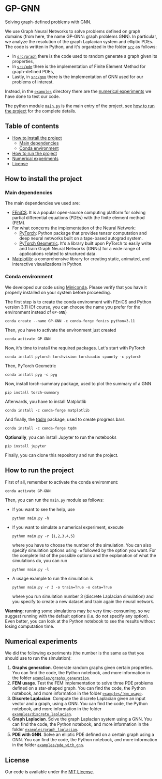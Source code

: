# GP-GNN

Solving graph-defined problems with GNN.

We use Graph Neural Networks to solve problems defined on graph domains 
(from here, the name GP-GNN: graph problems GNN).
In particular, we analyze the resolution of the graph Laplacian system and elliptic PDEs. 
The code is written in Python, and it's organized in the folder [`src`](/src) as follows:
* In [`src/graph`](/src/graph) there is the code used to random generate a graph given its properties,
* In [`src/pde`](/src/pde) there is the implementation of Finite Element Method for graph-defined PDEs,
* Lastly, in [`src/gnn`](/src/gnn) there is the implementation of GNN used for our problems of interest.

Instead, in the [`examples`](/examples) directory there are the [numerical experiments](#numerical-experiments) 
we have done to test our code.

The python module [`main.py`](/main.py) is the main entry of the project, see [how to run the project](#how-to-run-the-project)
for the complete details.

## Table of contents
<!-- TOC -->
* [How to install the project](#how-to-install-the-project)
  * [Main dependencies](#main-dependencies)
  * [Conda environment](#conda-environment)
* [How to run the project](#how-to-run-the-project)
* [Numerical experiments](#numerical-experiments)
* [License](#license)
<!-- TOC -->

## How to install the project

### Main dependencies
The main dependencies we used are:
* [FEniCS](https://fenicsproject.org/). It is a popular open-source computing platform for solving partial 
  differential equations (PDEs) with the finite element method (FEM).
* For what concerns the implementation of the Neural Network:
  * [PyTorch](https://pytorch.org/): Python package that provides tensor computation and
    deep neural networks built on a tape-based autograd system.
  * [PyTorch Geometric](https://pytorch-geometric.readthedocs.io/en/latest/). It's a library built upon  PyTorch 
    to easily write and train Graph Neural Networks (GNNs) for a wide range of applications related to structured data.
* [Matplotlib](https://matplotlib.org/): a comprehensive library for creating static, animated, and interactive 
  visualizations in Python.


### Conda environment 
We developed our code using [Miniconda](https://docs.conda.io/projects/miniconda/en/latest/).
Please verify that you have it properly installed on your system before proceeding.

The first step is to create the conda environment with FEniCS and Python version 3.11 
(Of course, you can choose the name you prefer for the environment instead of `GP-GNN`)
```shell
conda create --name GP-GNN -c conda-forge fenics python=3.11
```

Then, you have to activate the environment just created
```shell
conda activate GP-GNN
```

Now, it's time to install the required packages. Let's start with PyTorch
```shell
conda install pytorch torchvision torchaudio cpuonly -c pytorch
```
Then, PyTorch Geometric 
```shell
conda install pyg -c pyg
```
Now, install torch-summary package, used to plot the summary of a GNN
```shell
pip install torch-summary
```
Afterwards, you have to install Matplotlib
```shell
conda install -c conda-forge matplotlib
```
And finally, the [tqdm](https://github.com/tqdm/tqdm) package, used to create progress bars
```shell
conda install -c conda-forge tqdm
```
**Optionally**, you can install Jupyter to run the notebooks
```shell
pip install jupyter
```
Finally, you can clone this repository and run the project.

## How to run the project
First of all, remember to activate the conda environment:
```shell
conda activate GP-GNN
```
Then, you can run the `main.py` module as follows:
* If you want to see the help, use
  ```shell
  python main.py -h
  ```
* If you want to simulate a numerical experiment, execute
  ```shell
  python main.py -r {1,2,3,4,5}
  ```
  where you have to choose the number of the simulation. 
  You can also specify simulation options using `-o` followed by the option you want.
  For the complete list of the possible options and the explanation of what the simulations do, you can run
  ```shell
  python main.py -l
  ```
* A usage example to run the simulation is 
  ```shell
  python main.py -r 3 -o train=True -o data=True
  ```
  where you run simulation number 3 (discrete Laplacian simulation) and 
  you specify to create a new dataset and train again the neural network.

**Warning**: running some simulations may be very time-consuming, so we suggest running with 
the default options (i.e. do not specify any option). Even better, you can look at the 
Python notebook to see the results without losing computation time.

## Numerical experiments

We did the following experiments (the number is the same as that you should use to run the simulation):
1. **Graphs generation**. Generate random graphs given certain properties. 
   You can find the code, the Python notebook, and more information in the folder 
   [`examples/graphs_generation`](/examples/graphs_generation). 
2. **FEM usage**. Test the FEM implementation to solve three PDE problems defined on a star-shaped graph.
  You can find the code, the Python notebook, and more information in the folder 
   [`examples/fem_usage`](/examples/fem_usage). 
3. **Discrete Laplacian**. Compute the discrete Laplacian given an input vector and a graph, using a GNN.
  You can find the code, the Python notebook, and more information in the folder 
   [`examples/discrete_laplacian`](/examples/discrete_laplacian).
4. **Graph Laplacian**. Solve the graph Laplacian system using a GNN.
  You can find the code, the Python notebook, and more information in the folder 
   [`examples/graph_laplacian`](/examples/graph_laplacian).
5. **PDE with GNN**. Solve an elliptic PDE defined on a certain graph using a GNN.
  You can find the code, the Python notebook, and more information in the folder 
   [`examples/pde_with_gnn`](/examples/pde_with_gnn).


## License

Our code is available under the [MIT License](/LICENSE).

